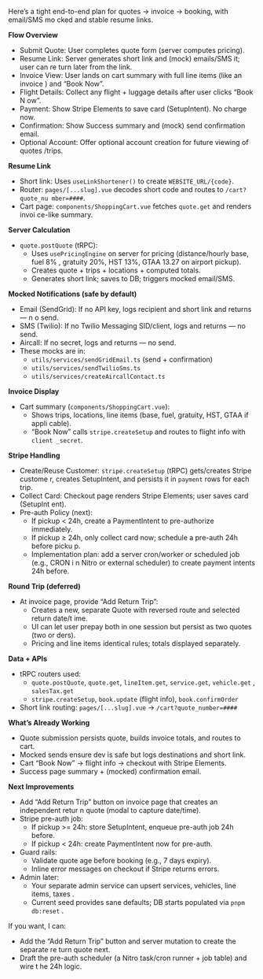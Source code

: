 Here’s a tight end-to-end plan for quotes → invoice → booking, with email/SMS mo
cked and stable resume links.

**Flow Overview**

- Submit Quote: User completes quote form (server computes pricing).
- Resume Link: Server generates short link and (mock) emails/SMS it; user can re
  turn later from the link.
- Invoice View: User lands on cart summary with full line items (like an invoice
  ) and “Book Now”.
- Flight Details: Collect any flight + luggage details after user clicks “Book N
  ow”.
- Payment: Show Stripe Elements to save card (SetupIntent). No charge now.
- Confirmation: Show Success summary and (mock) send confirmation email.
- Optional Account: Offer optional account creation for future viewing of quotes
  /trips.

**Resume Link**

- Short link: Uses `useLinkShortener()` to create `WEBSITE_URL/{code}`.
- Router: `pages/[...slug].vue` decodes short code and routes to `/cart?quote_nu
mber=####`.
- Cart page: `components/ShoppingCart.vue` fetches `quote.get` and renders invoi
  ce-like summary.

**Server Calculation**

- `quote.postQuote` (tRPC):
  - Uses `usePricingEngine` on server for pricing (distance/hourly base, fuel 8%
    , gratuity 20%, HST 13%, GTAA 13.27 on airport pickup).
  - Creates quote + trips + locations + computed totals.
  - Generates short link; saves to DB; triggers mocked email/SMS.

**Mocked Notifications (safe by default)**

- Email (SendGrid): If no API key, logs recipient and short link and returns — n
  o send.
- SMS (Twilio): If no Twilio Messaging SID/client, logs and returns — no send.
- Aircall: If no secret, logs and returns — no send.
- These mocks are in:
  - `utils/services/sendGridEmail.ts` (send + confirmation)
  - `utils/services/sendTwilioSms.ts`
  - `utils/services/createAircallContact.ts`

**Invoice Display**

- Cart summary (`components/ShoppingCart.vue`):
  - Shows trips, locations, line items (base, fuel, gratuity, HST, GTAA if appli
    cable).
  - “Book Now” calls `stripe.createSetup` and routes to flight info with `client
_secret`.

**Stripe Handling**

- Create/Reuse Customer: `stripe.createSetup` (tRPC) gets/creates Stripe custome
  r, creates SetupIntent, and persists it in `payment` rows for each trip.
- Collect Card: Checkout page renders Stripe Elements; user saves card (SetupInt
  ent).
- Pre-auth Policy (next):
  - If pickup < 24h, create a PaymentIntent to pre-authorize immediately.
  - If pickup ≥ 24h, only collect card now; schedule a pre-auth 24h before picku
    p.
  - Implementation plan: add a server cron/worker or scheduled job (e.g., CRON i
    n Nitro or external scheduler) to create payment intents 24h before.

**Round Trip (deferred)**

- At invoice page, provide “Add Return Trip”:
  - Creates a new, separate Quote with reversed route and selected return date/t
    ime.
  - UI can let user prepay both in one session but persist as two quotes (two or
    ders).
  - Pricing and line items identical rules; totals displayed separately.

**Data + APIs**

- tRPC routers used:
  - `quote.postQuote`, `quote.get`, `lineItem.get`, `service.get`, `vehicle.get`
    , `salesTax.get`
  - `stripe.createSetup`, `book.update` (flight info), `book.confirmOrder`
- Short link routing: `pages/[...slug].vue` → `/cart?quote_number=####`

**What’s Already Working**

- Quote submission persists quote, builds invoice totals, and routes to cart.
- Mocked sends ensure dev is safe but logs destinations and short link.
- Cart “Book Now” → flight info → checkout with Stripe Elements.
- Success page summary + (mocked) confirmation email.

**Next Improvements**

- Add “Add Return Trip” button on invoice page that creates an independent retur
  n quote (modal to capture date/time).
- Stripe pre-auth job:
  - If pickup >= 24h: store SetupIntent, enqueue pre-auth job 24h before.
  - If pickup < 24h: create PaymentIntent now for pre-auth.
- Guard rails:
  - Validate quote age before booking (e.g., 7 days expiry).
  - Inline error messages on checkout if Stripe returns errors.
- Admin later:
  - Your separate admin service can upsert services, vehicles, line items, taxes
    .
  - Current seed provides sane defaults; DB starts populated via `pnpm db:reset`
    .

If you want, I can:

- Add the “Add Return Trip” button and server mutation to create the separate re
  turn quote next.
- Draft the pre-auth scheduler (a Nitro task/cron runner + job table) and wire t
  he 24h logic.
